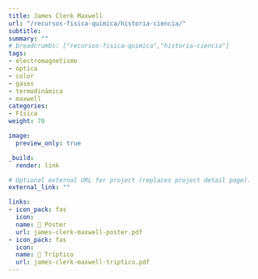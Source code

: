 ```yaml
---
title: James Clerk Maxwell
url: "/recursos-fisica-quimica/historia-ciencia/"
subtitle:
summary: ""
# breadcrumbs: ["recursos-fisica-quimica","historia-ciencia"]
tags:
- electromagnetismo
- óptica
- color
- gases
- termodinámica
- maxwell
categories:
- Física
weight: 70

image:
  preview_only: true

_build:
  render: link

# Optional external URL for project (replaces project detail page).
external_link: ""

links:
- icon_pack: fas
  icon:
  name: 📜 Póster
  url: james-clerk-maxwell-poster.pdf
- icon_pack: fas
  icon:
  name: 📖 Tríptico
  url: james-clerk-maxwell-triptico.pdf
---
```

